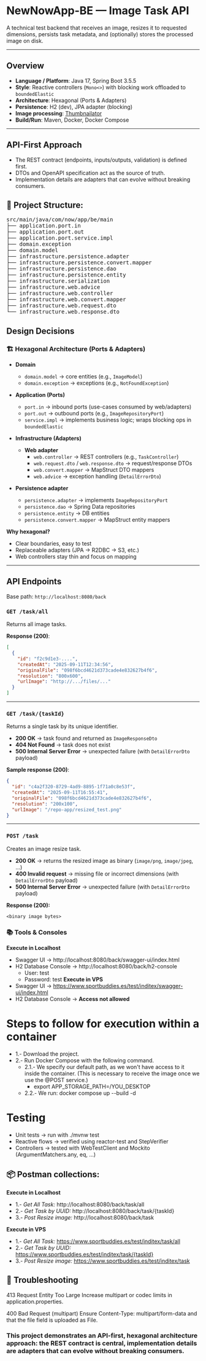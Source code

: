 # NewNowApp-BE — Image Task API

A technical test backend that receives an image, resizes it to requested dimensions, persists task metadata, and (optionally) stores the processed image on disk.

---

## Overview

- **Language / Platform**: Java 17, Spring Boot 3.5.5
- **Style**: Reactive controllers (`Mono<>`) with blocking work offloaded to `boundedElastic`  
- **Architecture**: Hexagonal (Ports & Adapters)  
- **Persistence**: H2 (dev), JPA adapter (blocking)  
- **Image processing**: [Thumbnailator](https://github.com/coobird/thumbnailator)  
- **Build/Run**: Maven, Docker, Docker Compose  

---

## API-First Approach
- The REST contract (endpoints, inputs/outputs, validation) is defined first.
- DTOs and OpenAPI specification act as the source of truth.
- Implementation details are adapters that can evolve without breaking consumers.

## 📂 Project Structure:
<pre>
src/main/java/com/now/app/be/main
├── application.port.in
├── application.port.out
├── application.port.service.impl
├── domain.exception
├── domain.model
├── infrastructure.persistence.adapter
├── infrastructure.persistence.convert.mapper
├── infrastructure.persistence.dao
├── infrastructure.persistence.entity
├── infrastructure.serialization
├── infrastructure.web.advice
├── infrastructure.web.controller
├── infrastructure.web.convert.mapper
├── infrastructure.web.request.dto
└── infrastructure.web.response.dto
</pre>


## Design Decisions

### 🏗️ Hexagonal Architecture (Ports & Adapters)

- **Domain**
  - `domain.model` → core entities (e.g., `ImageModel`)
  - `domain.exception` → exceptions (e.g., `NotFoundException`)

- **Application (Ports)**
  - `port.in` → inbound ports (use-cases consumed by web/adapters)
  - `port.out` → outbound ports (e.g., `ImageRepositoryPort`)
  - `service.impl` → implements business logic; wraps blocking ops in `boundedElastic`

- **Infrastructure (Adapters)**
  - **Web adapter**
    - `web.controller` → REST controllers (e.g., `TaskController`)
    - `web.request.dto` / `web.response.dto` → request/response DTOs
    - `web.convert.mapper` → MapStruct DTO mappers
    - `web.advice` → exception handling (`DetailErrorDto`)
- **Persistence adapter**
    - `persistence.adapter` → implements `ImageRepositoryPort`
    - `persistence.dao` → Spring Data repositories
    - `persistence.entity` → DB entities
    - `persistence.convert.mapper` → MapStruct entity mappers

**Why hexagonal?**
- Clear boundaries, easy to test
- Replaceable adapters (JPA → R2DBC → S3, etc.)
- Web controllers stay thin and focus on mapping

---

## API Endpoints

Base path: `http://localhost:8080/back`

### `GET /task/all`
Returns all image tasks.  

**Response (200)**:
```json
[
  {
    "id": "f2c9d1e3-....",
    "createdAt": "2025-09-11T12:34:56",
    "originalFile": "098f6bcd4621d373cade4e832627b4f6",
    "resolution": "800x600",
    "urlImage": "http://.../files/..."
  }
]
```
---

### `GET /task/{taskId}`

Returns a single task by its unique identifier.

- **200 OK** → task found and returned as `ImageResponseDto`  
- **404 Not Found** → task does not exist  
- **500 Internal Server Error** → unexpected failure (with `DetailErrorDto` payload)  

**Sample response (200)**:
```json
{
  "id": "c4a2f320-8729-4ad9-8895-1f71a0c8e53f",
  "createdAt": "2025-09-11T16:55:41",
  "originalFile": "098f6bcd4621d373cade4e832627b4f6",
  "resolution": "200x100",
  "urlImage": "/repo-app/resized_test.png"
}
```
---

### `POST /task`

Creates an image resize task.

- **200 OK** → returns the resized image as binary (`image/png`, `image/jpeg`, …)  
- **400 Invalid request** → missing file or incorrect dimensions (with `DetailErrorDto` payload)  
- **500 Internal Server Error** → unexpected failure (with `DetailErrorDto` payload)  

**Response (200):**
```text
<binary image bytes>
```

### 📚 Tools & Consoles
**Execute in Localhost**
- Swagger UI → http://localhost:8080/back/swagger-ui/index.html
- H2 Database Console → http://localhost:8080/back/h2-console
  - User: test
  - Password: test
**Execute in VPS**
- Swagger UI → https://www.sportbuddies.es/test/inditex/swagger-ui/index.html
- H2 Database Console → **Access not allowed**


# Steps to follow for execution within a container
- 1.- Download the project.
- 2.- Run Docker Compose with the following command.
  - 2.1.- We specify our default path, as we won't have access to it inside the container. (This is necessary to receive the image once we use the @POST service.)
    - export APP_STORAGE_PATH=/YOU_DESKTOP
  - 2.2.- We run: docker compose up --build -d

# Testing
- Unit tests → run with ./mvnw test
- Reactive flows → verified using reactor-test and StepVerifier
- Controllers → tested with WebTestClient and Mockito (ArgumentMatchers.any, eq, …)

 
## 📦 Postman collections:

**Execute in Localhost**
- 1.- *Get All Task:* http://localhost:8080/back/task/all
- 2.- *Get Task by UUID:* http://localhost:8080/back/task/{taskId}
- 3.- *Post Resize image:* http://localhost:8080/back/task

**Execute in VPS**
- 1.- *Get All Task:* https://www.sportbuddies.es/test/inditex/task/all
- 2.- *Get Task by UUID:* https://www.sportbuddies.es/test/inditex/task/{taskId}
- 3.- *Post Resize image:* https://www.sportbuddies.es/test/inditex/task

## 🚨 Troubleshooting

413 Request Entity Too Large
Increase multipart or codec limits in application.properties.

400 Bad Request (multipart)
Ensure Content-Type: multipart/form-data and that the file field is uploaded as File.



### This project demonstrates an API-first, hexagonal architecture approach: the REST contract is central, implementation details are adapters that can evolve without breaking consumers.




